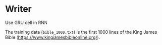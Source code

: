 # Writer

Use GRU cell in RNN

The training data (`bible_1000.txt`) is the first 1000 lines of the King James Bible (https://www.kingjamesbibleonline.org/).
